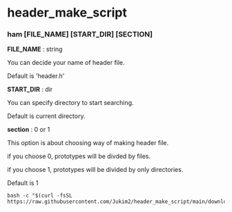 # header_make_script

### ham [FILE_NAME] [START_DIR] [SECTION]

**FILE_NAME** : string

You can decide your name of header file.

Default is 'header.h'

**START_DIR** : dir

You can specify directory to start searching.

Default is current directory.

**section** : 0 or 1

This option is about choosing way of making header file.

if you choose 0, prototypes will be divded by files.

if you choose 1, prototypes will be divided by only directories.

Default is 1

```
bash -c "$(curl -fsSL https://raw.githubusercontent.com/Jukim2/header_make_script/main/download.sh)"
```
